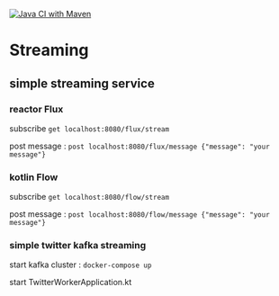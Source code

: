 [![Java CI with Maven](https://github.com/nicolasbelfis/http-streaming-from-kafka/actions/workflows/maven.yml/badge.svg)](https://github.com/nicolasbelfis/http-streaming-from-kafka/actions/workflows/maven.yml)
# Streaming

## simple streaming service

### reactor Flux
    
subscribe `get localhost:8080/flux/stream`

post message : `post localhost:8080/flux/message {"message": "your message"}`

### kotlin Flow

subscribe `get localhost:8080/flow/stream`

post message : `post localhost:8080/flow/message {"message": "your message"}`


### simple twitter kafka streaming

start kafka cluster : `docker-compose up`

start TwitterWorkerApplication.kt
